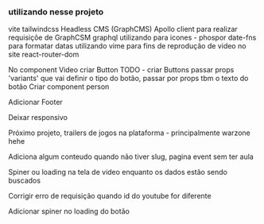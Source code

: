 ### utilizando nesse projeto 

vite 
tailwindcss
Headless CMS (GraphCMS)
Apollo client para realizar requisiçõe de GraphCSM
graphql
utilizando para icones - phospor
date-fns para formatar datas
utilizando vime para fins de reprodução de video no site
react-router-dom


No component Video criar Button
TODO - criar Buttons
          passar props 'variants' que vai definir o tipo do botão, passar por props tbm o texto do botão
Criar component person

Adicionar Footer

Deixar responsivo

Próximo projeto, trailers de jogos na plataforma - principalmente warzone hehe

Adiciona algum conteudo quando não tiver slug, pagina event sem ter aula

Spiner ou loading na tela de video enquanto os dados estão sendo buscados

Corrigir erro de requisição quando id do youtube for diferente

Adicionar spiner no loading do botão 

